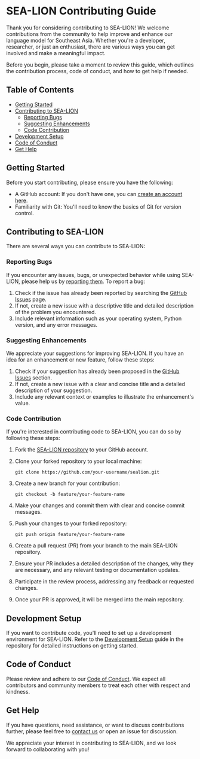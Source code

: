 # SEA-LION Contributing Guide

Thank you for considering contributing to SEA-LION! We welcome contributions from the community to help improve and enhance our language model for Southeast Asia. Whether you're a developer, researcher, or just an enthusiast, there are various ways you can get involved and make a meaningful impact.

Before you begin, please take a moment to review this guide, which outlines the contribution process, code of conduct, and how to get help if needed.

## Table of Contents

- [Getting Started](#getting-started)
- [Contributing to SEA-LION](#contributing-to-sea-lion)
  - [Reporting Bugs](#reporting-bugs)
  - [Suggesting Enhancements](#suggesting-enhancements)
  - [Code Contribution](#code-contribution)
- [Development Setup](#development-setup)
- [Code of Conduct](#code-of-conduct)
- [Get Help](#get-help)

## Getting Started

Before you start contributing, please ensure you have the following:

- A GitHub account: If you don't have one, you can [create an account here](https://github.com/join).
- Familiarity with Git: You'll need to know the basics of Git for version control.

## Contributing to SEA-LION

There are several ways you can contribute to SEA-LION:

### Reporting Bugs

If you encounter any issues, bugs, or unexpected behavior while using SEA-LION, please help us by [reporting them](https://github.com/aisingapore/sealion/issues). To report a bug:

1. Check if the issue has already been reported by searching the [GitHub Issues](https://github.com/aisingapore/sealion/issues) page.
2. If not, create a new issue with a descriptive title and detailed description of the problem you encountered.
3. Include relevant information such as your operating system, Python version, and any error messages.

### Suggesting Enhancements

We appreciate your suggestions for improving SEA-LION. If you have an idea for an enhancement or new feature, follow these steps:

1. Check if your suggestion has already been proposed in the [GitHub Issues](https://github.com/aisingapore/sealion/issues) section.
2. If not, create a new issue with a clear and concise title and a detailed description of your suggestion.
3. Include any relevant context or examples to illustrate the enhancement's value.

### Code Contribution

If you're interested in contributing code to SEA-LION, you can do so by following these steps:

1. Fork the [SEA-LION repository](https://github.com/aisingapore/sealion) to your GitHub account.
2. Clone your forked repository to your local machine:

   ```shell
   git clone https://github.com/your-username/sealion.git
   ```

3. Create a new branch for your contribution:

   ```shell
   git checkout -b feature/your-feature-name
   ```

4. Make your changes and commit them with clear and concise commit messages.

5. Push your changes to your forked repository:

   ```shell
   git push origin feature/your-feature-name
   ```

6. Create a pull request (PR) from your branch to the main SEA-LION repository.

7. Ensure your PR includes a detailed description of the changes, why they are necessary, and any relevant testing or documentation updates.

8. Participate in the review process, addressing any feedback or requested changes.

9. Once your PR is approved, it will be merged into the main repository.

## Development Setup

If you want to contribute code, you'll need to set up a development environment for SEA-LION. Refer to the [Development Setup](https://github.com/aisingapore/sealion/blob/main/README.md) guide in the repository for detailed instructions on getting started.

## Code of Conduct

Please review and adhere to our [Code of Conduct](CODE_OF_CONDUCT.md). We expect all contributors and community members to treat each other with respect and kindness.

## Get Help

If you have questions, need assistance, or want to discuss contributions further, please feel free to [contact us](sealion@aisingapore.org) or open an issue for discussion.

We appreciate your interest in contributing to SEA-LION, and we look forward to collaborating with you!

